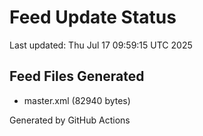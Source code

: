 # Feed Update Status
Last updated: Thu Jul 17 09:59:15 UTC 2025

## Feed Files Generated
- master.xml (82940 bytes)

Generated by GitHub Actions
